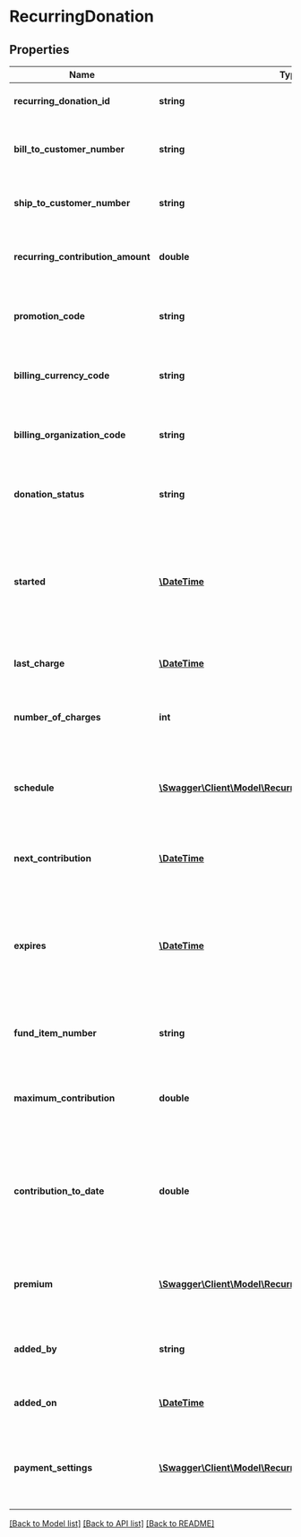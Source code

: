 # RecurringDonation

## Properties
Name | Type | Description | Notes
------------ | ------------- | ------------- | -------------
**recurring_donation_id** | **string** | The recurring donation Id. | [optional] 
**bill_to_customer_number** | **string** | The bill-to customer number on the recurring donation. | [optional] 
**ship_to_customer_number** | **string** | The ship-to customer for the recurring donation. | [optional] 
**recurring_contribution_amount** | **double** | The net contribution amount for the recurring donation. | [optional] 
**promotion_code** | **string** | The promotion code on the recurring donation. | [optional] 
**billing_currency_code** | **string** | The billing currency code on the recurring donation. | [optional] 
**billing_organization_code** | **string** | The billing organization code on the recurring donation. | [optional] 
**donation_status** | **string** | The donation status for the recurring donation. | [optional] 
**started** | [**\DateTime**](\DateTime.md) | The start date is the date that the first payment was processed for this recurring donation. | [optional] 
**last_charge** | [**\DateTime**](\DateTime.md) | The last charge for the recurring donation. | [optional] 
**number_of_charges** | **int** | The number of charges for the recurring donation. | [optional] 
**schedule** | [**\Swagger\Client\Model\RecurringDonationSchedule**](RecurringDonationSchedule.md) | Info pertaining to the scheduling of a recurring donation. | [optional] 
**next_contribution** | [**\DateTime**](\DateTime.md) | The next contribution for the recurring donation. | [optional] 
**expires** | [**\DateTime**](\DateTime.md) | The expire date for the recurring donation. Donations will be collected up to and including this date. | [optional] 
**fund_item_number** | **string** | The fund item number for the recurring donation. | [optional] 
**maximum_contribution** | **double** | The maximum contribution for the recurring donation. | [optional] 
**contribution_to_date** | **double** | The contribution to-date for the recurring donation. The sum of the contributions made to-date. | [optional] 
**premium** | [**\Swagger\Client\Model\RecurringDonationPremium**](RecurringDonationPremium.md) | Info pertaining to premiums triggered for the recurring donation. | [optional] 
**added_by** | **string** | The user responsible for adding the recurring donation. | [optional] 
**added_on** | [**\DateTime**](\DateTime.md) | The date the recurring donation was added. | [optional] 
**payment_settings** | [**\Swagger\Client\Model\RecurringDonationPaymentSettings**](RecurringDonationPaymentSettings.md) | Info pertaining to payments associated with the recurring donation. | [optional] 

[[Back to Model list]](../README.md#documentation-for-models) [[Back to API list]](../README.md#documentation-for-api-endpoints) [[Back to README]](../README.md)


